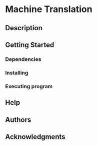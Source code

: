 # Machine Translation

## Description

## Getting Started

### Dependencies

### Installing

### Executing program

## Help

## Authors

## Acknowledgments
